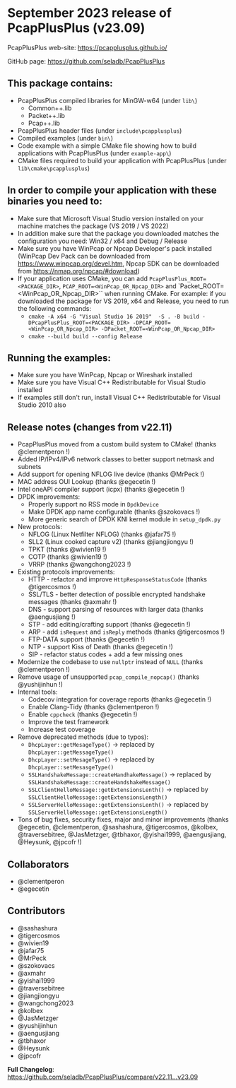 September 2023 release of PcapPlusPlus (v23.09)
===============================================

PcapPlusPlus web-site:  https://pcapplusplus.github.io/

GitHub page:            https://github.com/seladb/PcapPlusPlus


This package contains:
----------------------

 - PcapPlusPlus compiled libraries for MinGW-w64 (under `lib\`)
    - Common++.lib
    - Packet++.lib
    - Pcap++.lib
 - PcapPlusPlus header files (under `include\pcapplusplus`)
 - Compiled examples (under `bin\`)
 - Code example with a simple CMake file showing how to build applications with PcapPlusPlus (under `example-app\`)
 - CMake files required to build your application with PcapPlusPlus (under `lib\cmake\pcapplusplus`)


In order to compile your application with these binaries you need to:
---------------------------------------------------------------------

 - Make sure that Microsoft Visual Studio version installed on your machine matches the package (VS 2019 / VS 2022)
 - In addition make sure that the package you downloaded matches the configuration you need: Win32 / x64 and Debug / Release
 - Make sure you have WinPcap or Npcap Developer's pack installed (WinPcap Dev Pack can be downloaded from https://www.winpcap.org/devel.htm, Npcap SDK can be downloaded from https://nmap.org/npcap/#download)
 - If your application uses CMake, you can add `PcapPlusPlus_ROOT=<PACKAGE_DIR>`, `PCAP_ROOT=<WinPcap_OR_Npcap_DIR>` and `Packet_ROOT=<WinPcap_OR_Npcap_DIR>``
   when running CMake. For example: if you downloaded the package for VS 2019, x64 and Release, you need to run the following commands:
   - `cmake -A x64 -G "Visual Studio 16 2019"  -S . -B build -DPcapPlusPlus_ROOT=<PACKAGE_DIR> -DPCAP_ROOT=<WinPcap_OR_Npcap_DIR> -DPacket_ROOT=<WinPcap_OR_Npcap_DIR>`
   - `cmake --build build --config Release`


Running the examples:
---------------------

 - Make sure you have WinPcap, Npcap or Wireshark installed
 - Make sure you have Visual C++ Redistributable for Visual Studio installed
 - If examples still don't run, install Visual C++ Redistributable for Visual Studio 2010 also

Release notes (changes from v22.11)
-----------------------------------

 - PcapPlusPlus moved from a custom build system to CMake! (thanks @clementperon !)
 - Added IP/IPv4/IPv6 network classes to better support netmask and subnets
 - Add support for opening NFLOG live device (thanks @MrPeck !)
 - MAC address OUI Lookup (thanks @egecetin !)
 - Intel oneAPI compiler support (icpx) (thanks @egecetin !)
 - DPDK improvements:
   - Properly support no RSS mode in `DpdkDevice`
   - Make DPDK app name configurable (thanks @szokovacs !)
   - More generic search of DPDK KNI kernel module in `setup_dpdk.py`
 - New protocols:
   - NFLOG (Linux Netfilter NFLOG) (thanks @jafar75 !)
   - SLL2 (Linux cooked capture v2) (thanks @jiangjiongyu !)
   - TPKT (thanks @wivien19 !)
   - COTP (thanks @wivien19 !)
   - VRRP (thanks @wangchong2023 !)
 - Existing protocols improvements:
   - HTTP - refactor and improve `HttpResponseStatusCode` (thanks @tigercosmos !)
   - SSL/TLS - better detection of possible encrypted handshake messages (thanks @axmahr !)
   - DNS - support parsing of resources with larger data (thanks @aengusjiang !)
   - STP - add editing/crafting support (thanks @egecetin !)
   - ARP - add `isRequest` and `isReply` methods (thanks @tigercosmos !)
   - FTP-DATA support (thanks @egecetin !)
   - NTP - support Kiss of Death (thanks @egecetin !)
   - SIP - refactor status codes + add a few missing ones
 - Modernize the codebase to use `nullptr` instead of `NULL` (thanks @clementperon !)
 - Remove usage of unsupported `pcap_compile_nopcap()` (thanks @yushijinhun !)
 - Internal tools:
   - Codecov integration for coverage reports (thanks @egecetin !)
   - Enable Clang-Tidy (thanks @clementperon !)
   - Enable `cppcheck` (thanks @egecetin !)
   - Improve the test framework
   - Increase test coverage
 - Remove deprecated methods (due to typos):
   - `DhcpLayer::getMesageType()` -> replaced by `DhcpLayer::getMessageType()`
   - `DhcpLayer::setMesageType()` -> replaced by `DhcpLayer::setMesasgeType()`
   - `SSLHandshakeMessage::createHandhakeMessage()` -> replaced by `SSLHandshakeMessage::createHandshakeMessage()`
   - `SSLClientHelloMessage::getExtensionsLenth()` -> replaced by `SSLClientHelloMessage::getExtensionsLength()`
   - `SSLServerHelloMessage::getExtensionsLenth()` -> replaced by `SSLServerHelloMessage::getExtensionsLength()`
 - Tons of bug fixes, security fixes, major and minor improvements (thanks @egecetin, @clementperon, @sashashura, @tigercosmos, @kolbex, @traversebitree, @JasMetzger, @tbhaxor, @yishai1999, @aengusjiang, @Heysunk, @jpcofr !)


Collaborators
-------------

 - @clementperon
 - @egecetin


Contributors
------------

 - @sashashura
 - @tigercosmos
 - @wivien19
 - @jafar75
 - @MrPeck
 - @szokovacs
 - @axmahr
 - @yishai1999
 - @traversebitree
 - @jiangjiongyu
 - @wangchong2023
 - @kolbex
 - @JasMetzger
 - @yushijinhun
 - @aengusjiang
 - @tbhaxor
 - @Heysunk
 - @jpcofr

**Full Changelog**: https://github.com/seladb/PcapPlusPlus/compare/v22.11...v23.09
